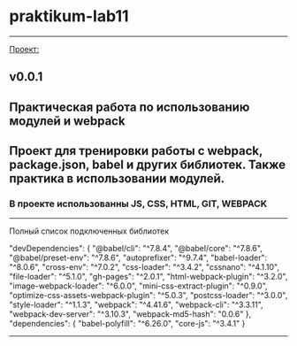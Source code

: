 # praktikum-lab11
____

[Проект:](https://vaitsehovskiy-tony.github.io/praktikum-lab11/)

## v0.0.1



## Практическая работа по использованию модулей и webpack

## Проект для тренировки работы с webpack, package.json, babel и других библиотек. Также практика в использовании модулей.

### В проекте использованны JS, CSS, HTML, GIT, WEBPACK

___


Полный список подключенных библиотек

"devDependencies": {
    "@babel/cli": "^7.8.4",
    "@babel/core": "^7.8.6",
    "@babel/preset-env": "^7.8.6",
    "autoprefixer": "^9.7.4",
    "babel-loader": "^8.0.6",
    "cross-env": "^7.0.2",
    "css-loader": "^3.4.2",
    "cssnano": "^4.1.10",
    "file-loader": "^5.1.0",
    "gh-pages": "^2.0.1",
    "html-webpack-plugin": "^3.2.0",
    "image-webpack-loader": "^6.0.0",
    "mini-css-extract-plugin": "^0.9.0",
    "optimize-css-assets-webpack-plugin": "^5.0.3",
    "postcss-loader": "^3.0.0",
    "style-loader": "^1.1.3",
    "webpack": "^4.41.6",
    "webpack-cli": "^3.3.11",
    "webpack-dev-server": "^3.10.3",
    "webpack-md5-hash": "0.0.6"
  },
  "dependencies": {
    "babel-polyfill": "^6.26.0",
    "core-js": "^3.4.1"
  }

___
